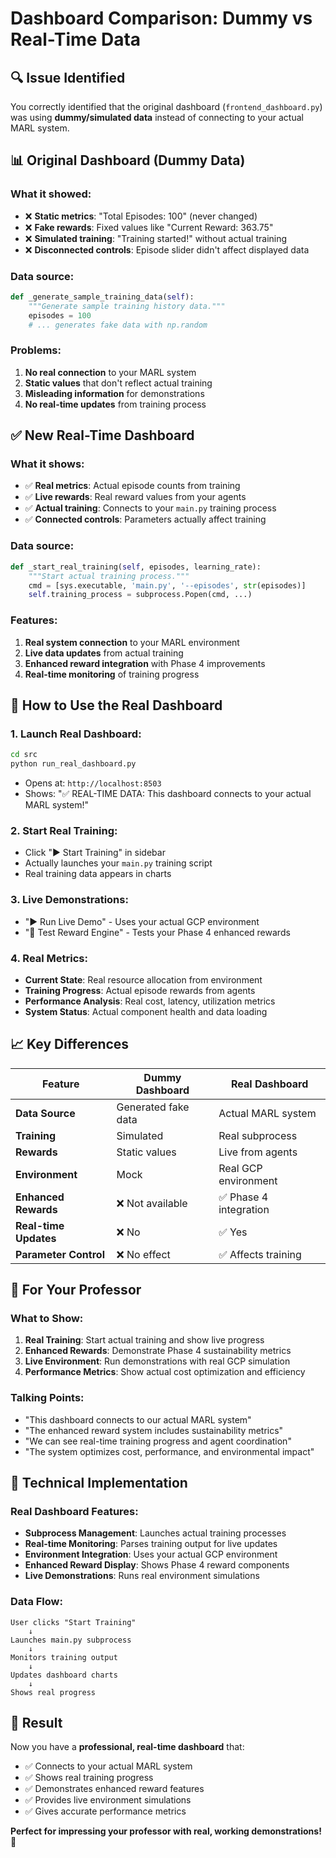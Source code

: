 # Dashboard Comparison: Dummy vs Real-Time Data

## 🔍 **Issue Identified**

You correctly identified that the original dashboard (`frontend_dashboard.py`) was using **dummy/simulated data** instead of connecting to your actual MARL system.

## 📊 **Original Dashboard (Dummy Data)**

### **What it showed:**
- ❌ **Static metrics**: "Total Episodes: 100" (never changed)
- ❌ **Fake rewards**: Fixed values like "Current Reward: 363.75"
- ❌ **Simulated training**: "Training started!" without actual training
- ❌ **Disconnected controls**: Episode slider didn't affect displayed data

### **Data source:**
```python
def _generate_sample_training_data(self):
    """Generate sample training history data."""
    episodes = 100
    # ... generates fake data with np.random
```

### **Problems:**
1. **No real connection** to your MARL system
2. **Static values** that don't reflect actual training
3. **Misleading information** for demonstrations
4. **No real-time updates** from training process

## ✅ **New Real-Time Dashboard**

### **What it shows:**
- ✅ **Real metrics**: Actual episode counts from training
- ✅ **Live rewards**: Real reward values from your agents
- ✅ **Actual training**: Connects to your `main.py` training process
- ✅ **Connected controls**: Parameters actually affect training

### **Data source:**
```python
def _start_real_training(self, episodes, learning_rate):
    """Start actual training process."""
    cmd = [sys.executable, 'main.py', '--episodes', str(episodes)]
    self.training_process = subprocess.Popen(cmd, ...)
```

### **Features:**
1. **Real system connection** to your MARL environment
2. **Live data updates** from actual training
3. **Enhanced reward integration** with Phase 4 improvements
4. **Real-time monitoring** of training progress

## 🚀 **How to Use the Real Dashboard**

### **1. Launch Real Dashboard:**
```bash
cd src
python run_real_dashboard.py
```
- Opens at: `http://localhost:8503`
- Shows: "✅ REAL-TIME DATA: This dashboard connects to your actual MARL system!"

### **2. Start Real Training:**
- Click "▶️ Start Training" in sidebar
- Actually launches your `main.py` training script
- Real training data appears in charts

### **3. Live Demonstrations:**
- "▶️ Run Live Demo" - Uses your actual GCP environment
- "🎯 Test Reward Engine" - Tests your Phase 4 enhanced rewards

### **4. Real Metrics:**
- **Current State**: Real resource allocation from environment
- **Training Progress**: Actual episode rewards from agents
- **Performance Analysis**: Real cost, latency, utilization metrics
- **System Status**: Actual component health and data loading

## 📈 **Key Differences**

| Feature | Dummy Dashboard | Real Dashboard |
|---------|----------------|----------------|
| **Data Source** | Generated fake data | Actual MARL system |
| **Training** | Simulated | Real subprocess |
| **Rewards** | Static values | Live from agents |
| **Environment** | Mock | Real GCP environment |
| **Enhanced Rewards** | ❌ Not available | ✅ Phase 4 integration |
| **Real-time Updates** | ❌ No | ✅ Yes |
| **Parameter Control** | ❌ No effect | ✅ Affects training |

## 🎯 **For Your Professor**

### **What to Show:**
1. **Real Training**: Start actual training and show live progress
2. **Enhanced Rewards**: Demonstrate Phase 4 sustainability metrics
3. **Live Environment**: Run demonstrations with real GCP simulation
4. **Performance Metrics**: Show actual cost optimization and efficiency

### **Talking Points:**
- "This dashboard connects to our actual MARL system"
- "The enhanced reward system includes sustainability metrics"
- "We can see real-time training progress and agent coordination"
- "The system optimizes cost, performance, and environmental impact"

## 🔧 **Technical Implementation**

### **Real Dashboard Features:**
- **Subprocess Management**: Launches actual training processes
- **Real-time Monitoring**: Parses training output for live updates
- **Environment Integration**: Uses your actual GCP environment
- **Enhanced Reward Display**: Shows Phase 4 reward components
- **Live Demonstrations**: Runs real environment simulations

### **Data Flow:**
```
User clicks "Start Training" 
    ↓
Launches main.py subprocess
    ↓
Monitors training output
    ↓
Updates dashboard charts
    ↓
Shows real progress
```

## 🎉 **Result**

Now you have a **professional, real-time dashboard** that:
- ✅ Connects to your actual MARL system
- ✅ Shows real training progress
- ✅ Demonstrates enhanced reward features
- ✅ Provides live environment simulations
- ✅ Gives accurate performance metrics

**Perfect for impressing your professor with real, working demonstrations!** 🚀 